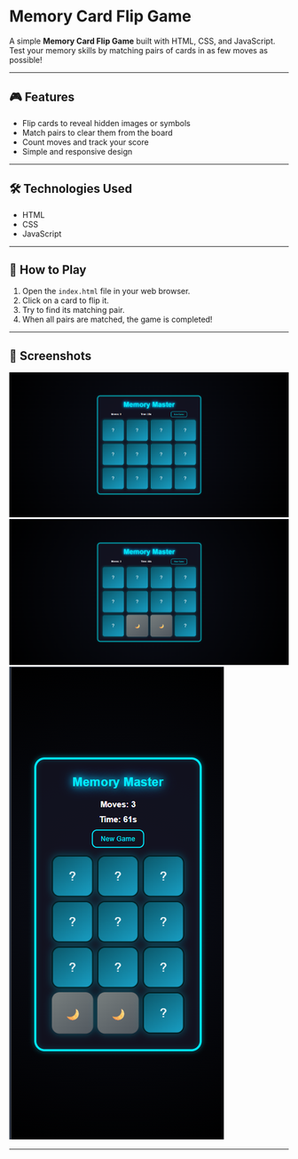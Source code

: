 # Memory Card Flip Game

A simple **Memory Card Flip Game** built with HTML, CSS, and JavaScript. Test your memory skills by matching pairs of cards in as few moves as possible!  

---

## 🎮 Features

- Flip cards to reveal hidden images or symbols  
- Match pairs to clear them from the board  
- Count moves and track your score  
- Simple and responsive design  

---

## 🛠️ Technologies Used

- HTML  
- CSS  
- JavaScript  

---

## 🚀 How to Play

1. Open the `index.html` file in your web browser.  
2. Click on a card to flip it.  
3. Try to find its matching pair.  
4. When all pairs are matched, the game is completed!  

---

## 📸 Screenshots

![Screenshot 1](./screenshots/screenshot1.png)  
![Screenshot 2](./screenshots/screenshot2.png)  
![Screenshot 3](./screenshots/screenshot3.png)  


---
